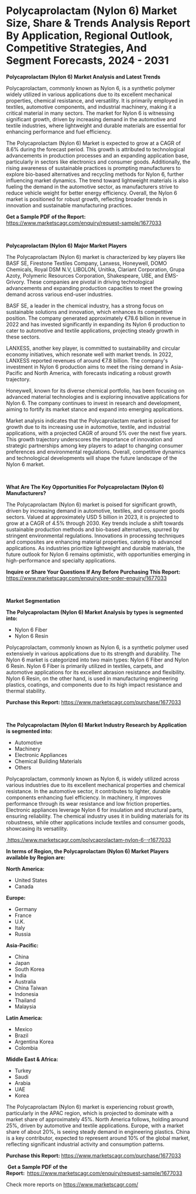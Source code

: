 <p><h1>Polycaprolactam (Nylon 6) Market Size, Share & Trends Analysis Report By Application, Regional Outlook, Competitive Strategies, And Segment Forecasts, 2024 - 2031</h1></p><p><strong>Polycaprolactam (Nylon 6) Market Analysis and Latest Trends</strong></p>
<p><p>Polycaprolactam, commonly known as Nylon 6, is a synthetic polymer widely utilized in various applications due to its excellent mechanical properties, chemical resistance, and versatility. It is primarily employed in textiles, automotive components, and industrial machinery, making it a critical material in many sectors. The market for Nylon 6 is witnessing significant growth, driven by increasing demand in the automotive and textile industries, where lightweight and durable materials are essential for enhancing performance and fuel efficiency.</p><p>The Polycaprolactam (Nylon 6) Market is expected to grow at a CAGR of 8.6% during the forecast period. This growth is attributed to technological advancements in production processes and an expanding application base, particularly in sectors like electronics and consumer goods. Additionally, the rising awareness of sustainable practices is prompting manufacturers to explore bio-based alternatives and recycling methods for Nylon 6, further influencing market dynamics. The trend toward lightweight materials is also fueling the demand in the automotive sector, as manufacturers strive to reduce vehicle weight for better energy efficiency. Overall, the Nylon 6 market is positioned for robust growth, reflecting broader trends in innovation and sustainable manufacturing practices.</p></p>
<p><strong>Get a Sample PDF of the Report:&nbsp;</strong> <a href="https://www.marketscagr.com/enquiry/request-sample/1677033?utm_campaign=1920&utm_medium=2&utm_source=Github&utm_content=ia&utm_term=28122024&utm_id=polycaprolactam-nylon-6">https://www.marketscagr.com/enquiry/request-sample/1677033</a></p>
<p>&nbsp;</p>
<p><strong>Polycaprolactam (Nylon 6) Major Market Players</strong></p>
<p><p>The Polycaprolactam (Nylon 6) market is characterized by key players like BASF SE, Firestone Textiles Company, Lanxess, Honeywell, DOMO Chemicals, Royal DSM N.V, LIBOLON, Unitika, Clariant Corporation, Grupa Azoty, Polymeric Resources Corporation, Shakespeare, UBE, and EMS-Grivory. These companies are pivotal in driving technological advancements and expanding production capacities to meet the growing demand across various end-user industries.</p><p>BASF SE, a leader in the chemical industry, has a strong focus on sustainable solutions and innovation, which enhances its competitive position. The company generated approximately €78.6 billion in revenue in 2022 and has invested significantly in expanding its Nylon 6 production to cater to automotive and textile applications, projecting steady growth in these sectors.</p><p>LANXESS, another key player, is committed to sustainability and circular economy initiatives, which resonate well with market trends. In 2022, LANXESS reported revenues of around €7.8 billion. The company's investment in Nylon 6 production aims to meet the rising demand in Asia-Pacific and North America, with forecasts indicating a robust growth trajectory.</p><p>Honeywell, known for its diverse chemical portfolio, has been focusing on advanced material technologies and is exploring innovative applications for Nylon 6. The company continues to invest in research and development, aiming to fortify its market stance and expand into emerging applications.</p><p>Market analysis indicates that the Polycaprolactam market is poised for growth due to its increasing use in automotive, textile, and industrial applications, with a projected CAGR of around 5% over the next five years. This growth trajectory underscores the importance of innovation and strategic partnerships among key players to adapt to changing consumer preferences and environmental regulations. Overall, competitive dynamics and technological developments will shape the future landscape of the Nylon 6 market.</p></p>
<p>&nbsp;</p>
<p><strong>What Are The Key Opportunities For Polycaprolactam (Nylon 6) Manufacturers?</strong></p>
<p><p>The Polycaprolactam (Nylon 6) market is poised for significant growth, driven by increasing demand in automotive, textiles, and consumer goods sectors. Valued at approximately USD 5 billion in 2023, it is projected to grow at a CAGR of 4.5% through 2030. Key trends include a shift towards sustainable production methods and bio-based alternatives, spurred by stringent environmental regulations. Innovations in processing techniques and composites are enhancing material properties, catering to advanced applications. As industries prioritize lightweight and durable materials, the future outlook for Nylon 6 remains optimistic, with opportunities emerging in high-performance and specialty applications.</p></p>
<p><strong>Inquire or Share Your Questions If Any Before Purchasing This Report:</strong> <a href="https://www.marketscagr.com/enquiry/pre-order-enquiry/1677033?utm_campaign=1920&utm_medium=2&utm_source=Github&utm_content=ia&utm_term=28122024&utm_id=polycaprolactam-nylon-6">https://www.marketscagr.com/enquiry/pre-order-enquiry/1677033</a></p>
<p>&nbsp;</p>
<p><strong>Market Segmentation</strong></p>
<p><strong>The Polycaprolactam (Nylon 6) Market Analysis by types is segmented into:</strong></p>
<p><ul><li>Nylon 6 Fiber</li><li>Nylon 6 Resin</li></ul></p>
<p><p>Polycaprolactam, commonly known as Nylon 6, is a synthetic polymer used extensively in various applications due to its strength and durability. The Nylon 6 market is categorized into two main types: Nylon 6 Fiber and Nylon 6 Resin. Nylon 6 Fiber is primarily utilized in textiles, carpets, and automotive applications for its excellent abrasion resistance and flexibility. Nylon 6 Resin, on the other hand, is used in manufacturing engineering plastics, coatings, and components due to its high impact resistance and thermal stability.</p></p>
<p><strong>Purchase this Report:&nbsp;</strong><a href="https://www.marketscagr.com/purchase/1677033?utm_campaign=1920&utm_medium=2&utm_source=Github&utm_content=ia&utm_term=28122024&utm_id=polycaprolactam-nylon-6">https://www.marketscagr.com/purchase/1677033</a></p>
<p>&nbsp;</p>
<p><strong>The Polycaprolactam (Nylon 6) Market Industry Research by Application is segmented into:</strong></p>
<p><ul><li>Automotive</li><li>Machinery</li><li>Electronic Appliances</li><li>Chemical Building Materials</li><li>Others</li></ul></p>
<p><p>Polycaprolactam, commonly known as Nylon 6, is widely utilized across various industries due to its excellent mechanical properties and chemical resistance. In the automotive sector, it contributes to lighter, durable components enhancing fuel efficiency. In machinery, it improves performance through its wear resistance and low friction properties. Electronic appliances leverage Nylon 6 for insulation and structural parts, ensuring reliability. The chemical industry uses it in building materials for its robustness, while other applications include textiles and consumer goods, showcasing its versatility.</p></p>
<p><a href="https://www.marketscagr.com/polycaprolactam-nylon-6--r1677033?utm_campaign=1920&utm_medium=2&utm_source=Github&utm_content=ia&utm_term=28122024&utm_id=polycaprolactam-nylon-6">&nbsp;https://www.marketscagr.com/polycaprolactam-nylon-6--r1677033</a></p>
<p><strong>In terms of Region, the Polycaprolactam (Nylon 6) Market Players available by Region are:</strong></p>
<p>
    <p> <strong> North America: </strong>
        <ul>
            <li>United States</li>
            <li>Canada</li>
        </ul>
        </p> 
    <p> <strong> Europe: </strong>
        <ul>
            <li>Germany</li>
            <li>France</li>
            <li>U.K.</li>
            <li>Italy</li>
            <li>Russia</li>
        </ul>
        </p> 
    <p> <strong> Asia-Pacific: </strong>
        <ul>
            <li>China</li>
            <li>Japan</li>
            <li>South Korea</li>
            <li>India</li>
            <li>Australia</li>
            <li>China Taiwan</li>
            <li>Indonesia</li>
            <li>Thailand</li>
            <li>Malaysia</li>
        </ul>
        </p> 
    <p> <strong> Latin America: </strong>
        <ul>
            <li>Mexico</li>
            <li>Brazil</li>
            <li>Argentina Korea</li>
            <li>Colombia</li>
        </ul>
        </p> 
    <p> <strong> Middle East & Africa: </strong>
        <ul>
            <li>Turkey</li>
            <li>Saudi</li>
            <li>Arabia</li>
            <li>UAE</li>
            <li>Korea</li>
        </ul>
    </p>
    </p>
<p><p>The Polycaprolactam (Nylon 6) market is experiencing robust growth, particularly in the APAC region, which is projected to dominate with a market share of approximately 45%. North America follows, holding around 25%, driven by automotive and textile applications. Europe, with a market share of about 20%, is seeing steady demand in engineering plastics. China is a key contributor, expected to represent around 10% of the global market, reflecting significant industrial activity and consumption patterns.</p></p>
<p><strong>Purchase this Report: </strong><a href="https://www.marketscagr.com/purchase/1677033?utm_campaign=1920&utm_medium=2&utm_source=Github&utm_content=ia&utm_term=28122024&utm_id=polycaprolactam-nylon-6">https://www.marketscagr.com/purchase/1677033</a></p>
<p>&nbsp;<strong>Get a Sample PDF of the Report:&nbsp;&nbsp;</strong><a href="https://www.marketscagr.com/enquiry/request-sample/1677033?utm_campaign=1920&utm_medium=2&utm_source=Github&utm_content=ia&utm_term=28122024&utm_id=polycaprolactam-nylon-6">https://www.marketscagr.com/enquiry/request-sample/1677033</a></p>
<p><strong></strong></p>
<p>Check more reports on <a href="https://www.marketscagr.com/?utm_campaign=1920&utm_medium=2&utm_source=Github&utm_content=ia&utm_term=28122024&utm_id=polycaprolactam-nylon-6">https://www.marketscagr.com/</a></p>